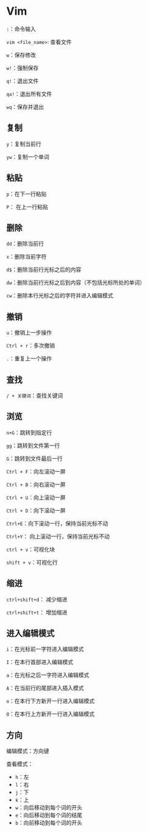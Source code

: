 # Vim

`:`：命令输入

`vim <file_name>`: 查看文件

`w`：保存修改

`w!`：强制保存

`q!`：退出文件

`qa!`：退出所有文件

`wq`：保存并退出

## 复制

`y`：复制当前行

`yw`：复制一个单词

## 粘贴

`p`：在下一行粘贴

`P`： 在上一行粘贴

## 删除

`dd`：删除当前行

`x`：删除当前字符

`d$`：删除当前行光标之后的内容

`dw`：删除当前行光标之后到内容（不包括光标所处的单词）

`cw`：删除本行光标之后的字符并进入编辑模式

## 撤销

`u`：撤销上一步操作

`Ctrl + r`：多次撤销

`.`：重复上一个操作

## 查找

`/ + 关键词`：查找关键词

## 浏览

`n+G`：跳转到指定行

`gg`：跳转到文件第一行

`G`：跳转到文件最后一行

`Ctrl + F`：向左滚动一屏

`Ctrl + B`：向右滚动一屏

`Ctrl + U`：向上滚动一屏

`Ctrl + D`：向下滚动一屏

`Ctrl+E`：向下滚动一行，保持当前光标不动

`Ctrl+Y`： 向上滚动一行，保持当前光标不动

`ctrl + v`：可视化块

`shift + v`：可视化行

## 缩进

`ctrl+shift+d`： 减少缩进

`ctrl+shift+t`： 增加缩进

## 进入编辑模式

`i`：在光标前一字符进入编辑模式

`I`：在本行首部进入编辑模式

`a`：在光标之后一字符进入编辑模式

`A`：在当前行的尾部进入插入模式

`o`：在本行下方新开一行进入编辑模式

`O`：在本行上方新开一行进入编辑模式

## 方向

编辑模式：方向键

查看模式：

- `h`：左
- `l`：右 
- `j`：下
- `k`：上
- `w`：向后移动到每个词的开头 
- `e`：向后移动到每个词的结尾
- `b`：向前移动到每个词的开头 